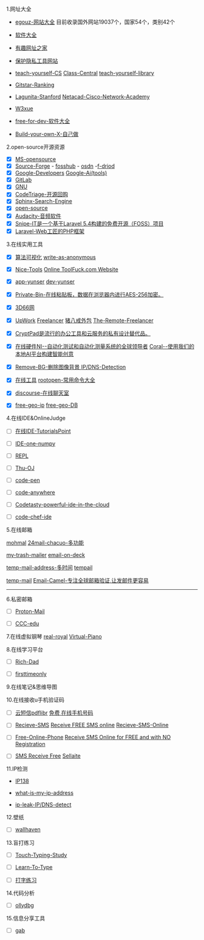 1.网址大全

- [egouz-网站大全](https://www.egouz.com/)     目前收录国外网站19037个，国家54个，类别42个

- [软件大全](https://cn.uptodown.com)    

- [有趣网址之家](https://youquhome.com/) 

- [保护隐私工具网站](https://www.privacytools.io)

- [teach-yourself-CS](https://teachyourselfcs.com/)     [Class-Central](https://www.class-central.com/)  [teach-yourself-library](https://library.teachyourself.com/)

- [Gitstar-Ranking](https://gitstar-ranking.com/)

- [Lagunita-Stanford](https://lagunita.stanford.edu/)    [Netacad-Cisco-Network-Academy](https://www.netacad.com/)

- [W3xue](https://www.w3xue.com/)

- [free-for-dev-软件大全](https://free-for.dev/#/)

- [Build-your-own-X-自己做](https://github.com/danistefanovic/build-your-own-x)

2.open-source开源资源

- [x] [MS-opensource](https://opensource.microsoft.com/)
- [x] [Source-Forge](https://sourceforge.net/)  - [fosshub](https://www.fosshub.com/) - [osdn](https://osdn.net/)  -[f-driod](https://f-droid.org/en/)
- [x] [Google-Developers](https://developers.google.com/)    [Google-Ai(tools)](https://ai.google/)
- [x] [GitLab](https://about.gitlab.com/)
- [x] [GNU](https://www.gnu.org/)
- [x] [CodeTriage-开源回购](https://www.codetriage.com/)
- [x] [Sphinx-Search-Engine](https://sphinxsearch.com/)
- [x] [open-source](https://opensource.com/)
- [x] [Audacity-音频软件](https://opensource.com/)
- [x] [Snipe-IT是一个基于Laravel 5.4构建的免费开源（FOSS）项目](https://snipe-it.readme.io/)
- [x] [Laravel-Web工匠的PHP框架](https://laravel.com/)

3.在线实用工具

- [x]  [算法可视化](https://visualgo.net/en)     [write-as-anonymous](https://write.as/)

- [x]  [Nice-Tools](http://www.nicetool.net/)   [Online ToolFuck.com Website](https://www.toolfk.com/) 

- [x]  [app-yunser](https://app.yunser.com/)     [dev-yunser](https://dev.yunser.com/)

- [x]  [Private-Bin-在线粘贴板，数据在浏览器内进行AES-256加密。](https://privatebin.net/)

- [x]  [3D66网](https://www.3d66.com/)

- [x]  [UpWork](  https://www.upwork.com/) [Freelancer](https://www.freelancer.com/)    [猪八戒外包](https://shanghai.zbj.com/)  [The-Remote-Freelancer](https://github.com/Hack-with-Github/Free-Security-eBooks)

- [x]  [CryptPad是流行的办公工具和云服务的私有设计替代品。](https://cryptpad.fr/)

- [x]  [在线硬件NI--自动化测试和自动化测量系统的全球领导者](http://www.ni.com/)    [Coral--使用我们的本地AI平台构建智能创意](https://coral.withgoogle.com/)

- [x]  [Remove-BG-删除图像背景 ](https://www.remove.bg/)      [IP/DNS-Detection](https://ipleak.net/)

- [x]  [在线工具](https://tool.lu/)              [rootopen-常用命令大全](https://www.rootopen.com/)

- [x]  [discourse-在线聊天室](https://github.com/discourse/discourse)

- [x]  [free-geo-ip](https://github.com/fiorix/freegeoip)       [free-geo-DB](https://github.com/delight-im/FreeGeoDB)

4.在线IDE&OnlineJudge

- [ ]  [在线IDE-TutorialsPoint](https://www.tutorialspoint.com/index.htm)

- [ ]  [IDE-one-numpy](https://ideone.com/)

- [ ]  [REPL](https://repl.it/)

- [ ]  [Thu-OJ](https://dsa.cs.tsinghua.edu.cn/oj/index.shtml)

- [ ]  [code-pen](https://codepen.io/)

- [ ]  [code-anywhere](https://codeanywhere.com/)

- [ ]  [Codetasty-powerful-ide-in-the-cloud](https://codetasty.com)

- [ ]  [code-chef-ide](https://www.codechef.com/)

5.在线邮箱

[mohmal](https://www.mohmal.com/en)   [24mail-chacuo-多功能](http://24mail.chacuo.net/)

[my-trash-mailer](https://zh.mytrashmailer.com/)    [email-on-deck](https://www.emailondeck.com/)

[temp-mail-address-多时间](https://www.tempmailaddress.com/)   [tempail](https://tempail.com/en/)

[temp-mail](https://temp-mail.org/)   [Email-Camel-专注全球邮箱验证,让发邮件更容易](http://www.emailcamel.com/)

-----------------------------------------------------------------------------------------------------------------

6.私密邮箱

- [ ]  [Proton-Mail](https://mail.protonmail.com/)

- [ ]  [CCC-edu](https://logon.ccc.edu)

7.在线虚拟钢琴    [real-royal](https://real-royal.com/zh/)    [Virtual-Piano](https://virtualpiano.net/)

8.在线学习平台

- [ ]  [Rich-Dad](https://www.richdad.com/)

- [ ]  [firsttimeonly](https://www.firsttimersonly.com/)

9.在线笔记&思维导图

10.在线接收u手机验证码

- [ ]  [云短信pdflibr](https://www.pdflibr.com/)    [免费 在线手机号码](https://zh.mytrashmobile.com/)

- [ ]  [Recieve-SMS](https://receive-sms.com/)   [Receive FREE SMS online](http://receivefreesms.com/)   [Recieve-SMS-Online](https://www.receivesmsonline.net/)

- [ ]  [Free-Online-Phone](https://www.freeonlinephone.org/)  [Receive SMS Online for FREE and with NO Registration](http://receive-sms-online.com/)

- [ ]  [SMS Receive Free](https://smsreceivefree.com/)   [ Sellaite](http://sms.sellaite.com/)

11.IP检测
- [IP138](http://www.ip138.com/) 

- [what-is-my-ip-address](https://whatismyipaddress.com/)

- [ip-leak-IP/DNS-detect](https://ipleak.net/)

12.壁纸
 - [ ] [wallhaven](https://alpha.wallhaven.cc/)

13.盲打练习
 - [ ]  [Touch-Typing-Study](https://www.typingstudy.com/)
 
 - [ ]  [Learn-To-Type](https://www.typing.com/)
 
 - [ ]  [打字练习](https://www.keybr.com/)

14.代码分析
- [ ]  [ollydbg](http://www.ollydbg.de)

15.信息分享工具
- [ ]  [gab](https://gab.com/home)
